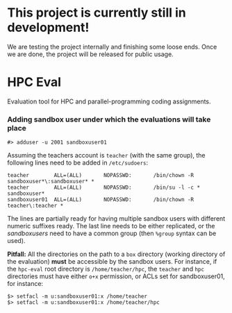 # This project is currently still in development!

We are testing the project internally and finishing some loose ends. Once we are done, the project will be released for public usage.


# HPC Eval

Evaluation tool for HPC and parallel-programming coding assignments.



### Adding sandbox user under which the evaluations will take place

```
#> adduser -u 2001 sandboxuser01
```

Assuming the teachers account is `teacher` (with the same group), the following lines need to be added in `/etc/sudoers`:
```
teacher        ALL=(ALL)       NOPASSWD:       /bin/chown -R sandboxuser*\:sandboxuser* *
teacher        ALL=(ALL)       NOPASSWD:       /bin/su -l -c * sandboxuser*
sandboxuser01  ALL=(ALL)       NOPASSWD:       /bin/chown -R teacher\:teacher *
```

The lines are partially ready for having multiple sandbox users with different numeric suffixes ready. The last line needs to be either replicated, or the *sandboxusers* need to have a common group (then `%group` syntax can be used).

**Pitfall:** All the directories on the path to a `box` directory (working directory of the evaluation) **must** be accessible by the sandbox users. For instance, if the `hpc-eval` root directory is `/home/teacher/hpc`, the `teacher` and `hpc` directories must have either `o+x` permission, or ACLs set for sandboxuser01, for instance:

```
$> setfacl -m u:sandboxuser01:x /home/teacher
$> setfacl -m u:sandboxuser01:x /home/teacher/hpc
```
